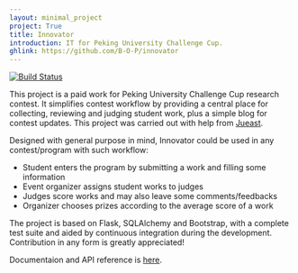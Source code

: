 ```yaml
---
layout: minimal_project
project: True
title: Innovator
introduction: IT for Peking University Challenge Cup.
ghlink: https://github.com/B-O-P/innovator
---
```


[![Build Status](https://travis-ci.org/B-O-P/innovator.svg?branch=master)](https://travis-ci.org/B-O-P/innovator)

This project is a paid work for Peking University Challenge Cup research contest. It simplifies contest workflow by providing a central place for collecting, reviewing and judging student work, plus a simple blog for contest updates. This project was carried out with help from [Jueast](http://jueast.com).

Designed with general purpose in mind, Innovator could be used in any contest/program with such workflow:

* Student enters the program by submitting a work and filling some information
* Event organizer assigns student works to judges
* Judges score works and may also leave some comments/feedbacks
* Organizer chooses prizes according to the average score of a work

The project is based on Flask, SQLAlchemy and Bootstrap, with a complete test suite and aided by continuous integration during the development. Contribution in any form is greatly appreciated!

Documentaion and API reference is [here](http://innovator.readthedocs.org/en/latest/).
